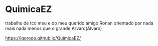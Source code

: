 # QuimicaEZ
trabalho de tcc meu e do meu querido amigo Ronan orientado por nada mais nada menos que o grande Arvaro(Alvaro)


https://igorode.github.io/QuimicaEZ/
